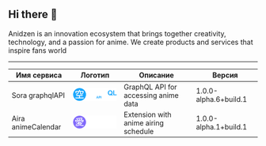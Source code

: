 ## Hi there 👋

Anidzen is an innovation ecosystem that brings together creativity, technology, and a passion for anime. We create products and services that inspire fans world

---

| **Имя сервиса** | **Логотип** | **Описание** | **Версия** |
|-----------------|-------------|--------------|------------|
| Sora graphqlAPI | <img src="https://github.com/Anidzen-Ecosystems/Design-assets/blob/main/sora/SORA_LOGO_BLUE.png?raw=true" alt="Sora" style="width: 150px;"> | GraphQL API for accessing anime data  | 1.0.0-alpha.6+build.1 |
| Aira animeCalendar | <img src="https://github.com/Anidzen-app/Design-assets/blob/main/aira/AIRA_LOGO.png?raw=true" alt="Aira" style="width: 150px;"> | Extension with anime airing schedule | 1.0.0-alpha.1+build.1 |

